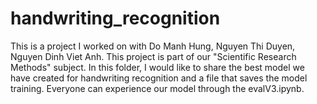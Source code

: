 # handwriting_recognition

This is a project I worked on with Do Manh Hung, Nguyen Thi Duyen, Nguyen Dinh Viet Anh. This project is part of our "Scientific Research Methods" subject. In this folder, I would like to share the best model we have created for handwriting recognition and a file that saves the model training. Everyone can experience our model through the evalV3.ipynb. 
